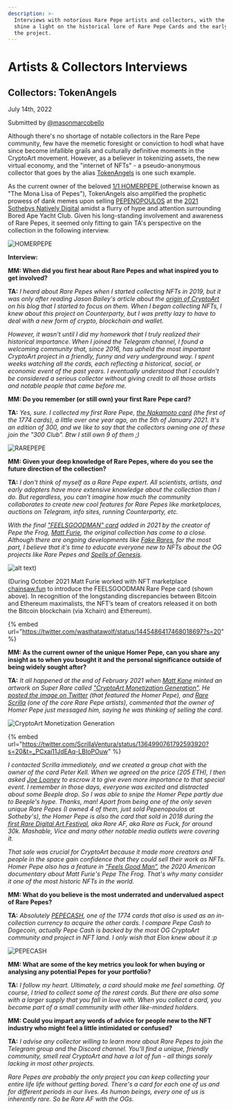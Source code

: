 ```yaml
---
description: >-
  Interviews with notorious Rare Pepe artists and collectors, with the aim to
  shine a light on the historical lore of Rare Pepe Cards and the early days of
  the project.
---
```


# Artists & Collectors Interviews

## Collectors: TokenAngels

July 14th, 2022

Submitted by [@masonmarcobello](https://twitter.com/masonmarcobello)

Although there's no shortage of notable collectors in the Rare Pepe community, few have the memetic foresight or conviction to hodl what have since become infallible grails and culturally definitive moments in the CryptoArt movement. However, as a believer in tokenizing assets, the new virtual economy, and the "internet of NFTs" - a pseudo-anonymous collector that goes by the alias [TokenAngels](https://twitter.com/TokenAngels?s=20\&t=4N9smEkfQ\_4boVY59aeMpA) is one such example.

As the current owner of the beloved [1/1 HOMERPEPE ](https://pepe.wtf/asset/HOMERPEPE)(otherwise known as "The Mona Lisa of Pepes"), TokenAngels also amplified the prophetic prowess of dank memes upon selling [PEPENOPOULOS](https://pepe.wtf/asset/PEPENOPOULOS) at the [2021 Sothebys Natively Digital](https://metaverse.sothebys.com/natively-digital/lots/pepenopoulos) amidst a flurry of hype and attention surrounding Bored Ape Yacht Club. Given his long-standing involvement and awareness of Rare Pepes, it seemed only fitting to gain TA's perspective on the collection in the following interview.

![HOMERPEPE](https://xchain.io/img/cards/HOMERPEPE.jpg)

**Interview:**

**MM: When did you first hear about Rare Pepes and what inspired you to get involved?**

**TA:** _I heard about Rare Pepes when I started collecting NFTs in 2019, but it was only after reading Jason Bailey's article about the_ [_origin of CryptoArt_](https://www.artnome.com/news/2018/1/14/what-is-cryptoart) _on his blog that I started to focus on them. When I began collecting NFTs, I knew about this project on Counterparty, but I was pretty lazy to have to deal with a new form of crypto, blockchain and wallet._

_However, it wasn't until I did my homework that I truly realized their historical importance. When I joined the Telegram channel, I found a welcoming community that, since 2016, has upheld the most important CryptoArt project in a friendly, funny and very underground way. I spent weeks watching all the cards, each reflecting a historical, social, or economic event of the past years. I eventually understood that I ccouldn't be considered a serious collector without giving credit to all those artists and notable people that came before me._

**MM: Do you remember (or still own) your first Rare Pepe card?**

**TA:** _Yes, sure. I collected my first Rare Pepe,_ [_the Nakamoto card_](https://pepe.wtf/asset/RAREPEPE) _(the first of the 1774 cards), a little over one year ago, on the 5th of January 2021. It's an edition of 300, and we like to say that the collectors owning one of these join the "300 Club". Btw I still own 9 of them ;)_

![RAREPEPE](https://xchain.io/img/cards/RAREPEPE.jpg)

**MM: Given your deep knowledge of Rare Pepes, where do you see the future direction of the collection?**

**TA:** _I don't think of myself as a Rare Pepe expert. All scientists, artists, and early adopters have more extensive knowledge about the collection than I do. But regardless, you can't imagine how much the community collaborates to create new cool features for Rare Pepes like marketplaces, auctions on Telegram, info sites, running Counterparty, etc._

_With the final_ [_"FEELSGOODMAN" card_](https://rarepepe.chainsaw.fun) _added in 2021 by the creator of Pepe the Frog,_ [_Matt Furie_](https://twitter.com/Matt\_Furie?s=20\&t=tacVYUTNDnA-axLawM7XPg)_, the original collection has come to a close. Although there are ongoing developments like_ [_Fake Rares_](https://twitter.com/FAKERARES\_XCP)_, for the most part, I believe that it's time to educate everyone new to NFTs about the OG projects like Rare Pepes and_ [_Spells of Genesis_](https://twitter.com/SpellsofGenesis)_._

<img src="https://xchain.io/img/cards/FEELSGOODMAN.png" alt="alt text" data-size="original">)

(During October 2021 Matt Furie worked with NFT marketplace [chainsaw.fun](chainsaw.fun) to introduce the FEELSGOODMAN Rare Pepe card (shown above). In recognition of the longstanding discrepancies between Bitcoin and Ethereum maximalists, the NFT’s team of creators released it on both the Bitcoin blockchain (via Xchain) and Ethereum).

{% embed url="https://twitter.com/wasthatawolf/status/1445486417468018697?s=20" %}

**MM: As the current owner of the unique Homer Pepe, can you share any insight as to when you bought it and the personal significance outside of being widely sought after?**

**TA:** _It all happened at the end of February 2021 when_ [_Matt Kane_](https://twitter.com/MattKaneArtist) _minted an artwork on Super Rare called_ [_"CryptoArt Monetization Generation"_](https://collect.mattkane.com/minted-works/cryptoart-monetization-generation/)_. He_ [_posted the image on Twitter_](https://twitter.com/mattkaneartist/status/1364972596786249736?s=21\&t=z7qJ086blQvkq5Z-MyydhQ) _(that featured the Homer Pepe), and_ [_Rare Scrilla_](https://twitter.com/ScrillaVentura) _(one of the core Rare Pepe artists), commented that the owner of Homer Pepe just messaged him, saying he was thinking of selling the card._

![CryptoArt Monetization Generation](https://mattkane.com/wp-content/uploads/2021/03/matt\_kane-cryptoart\_monetization\_generation-1024x576.jpg)

{% embed url="https://twitter.com/ScrillaVentura/status/1364990761792593920?s=20&t=_PCxai11JdEAq-LBIoPOuw" %}

_I contacted Scrilla immediately, and we created a group chat with the owner of the card Peter Kell. When we agreed on the price (205 ETH), I then asked_ [_Joe Looney_](https://twitter.com/wasthatawolf) _to escrow it to give even more importance to that special event. I remember in those days, everyone was excited and distracted about some Beeple drop. So I was able to snipe the Homer Pepe partly due to Beeple's hype. Thanks, man! Apart from being one of the only seven unique Rare Pepes (I owned 4 of them, just sold Pepenopoulos at Sotheby's), the Homer Pepe is also the card that sold in 2018 during the_ [_first Rare Digital Art Festival_](https://www.theparisreview.org/blog/2018/01/23/much-pepe-scenes-first-rare-digital-art-auction/)_, aka Rare AF, aka Rare as Fuck, for around 30k. Mashable, Vice and many other notable media outlets were covering it._

_That sale was crucial for CryptoArt because it made more creators and people in the space gain confidence that they could sell their work as NFTs. Homer Pepe also has a feature in_ [_“Feels Good Man”_](https://en.wikipedia.org/wiki/Feels\_Good\_Man)_, the 2020 American documentary about Matt Furie's Pepe The Frog. That's why many consider it one of the most historic NFTs in the world._

**MM: What do you believe is the most underrated and undervalued aspect of Rare Pepes?**

**TA:** _Absolutely_ [_PEPECASH_](https://pepe.wtf/asset/PEPECASH)_, one of the 1774 cards that also is used as an in-collection currency to acquire the other cards. I compare Pepe Cash to Dogecoin, actually Pepe Cash is backed by the most OG CryptoArt community and project in NFT land. I only wish that Elon knew about it :p_

![PEPECASH](https://xchain.io/img/cards/PEPECASH.jpg)

**MM: What are some of the key metrics you look for when buying or analysing any potential Pepes for your portfolio?**

**TA:** _I follow my heart. Ultimately, a card should make me feel something. Of course, I tried to collect some of the rarest cards. But there are also some with a larger supply that you fall in love with. When you collect a card, you become part of a small community with other like-minded holders._

**MM: Could you impart any words of advice for people new to the NFT industry who might feel a little intimidated or confused?**

**TA:** _I advise any collector willing to learn more about Rare Pepes to join the Telegram group and the Discord channel. You'll find a unique, friendly community, smell real CryptoArt and have a lot of fun - all things sorely lacking in most other projects._

_Rare Pepes are probably the only project you can keep collecting your entire life life without getting bored. There's a card for each one of us and for different periods in our lives. As human beings, every one of us is inherently rare. So be Rare AF with the OGs._
